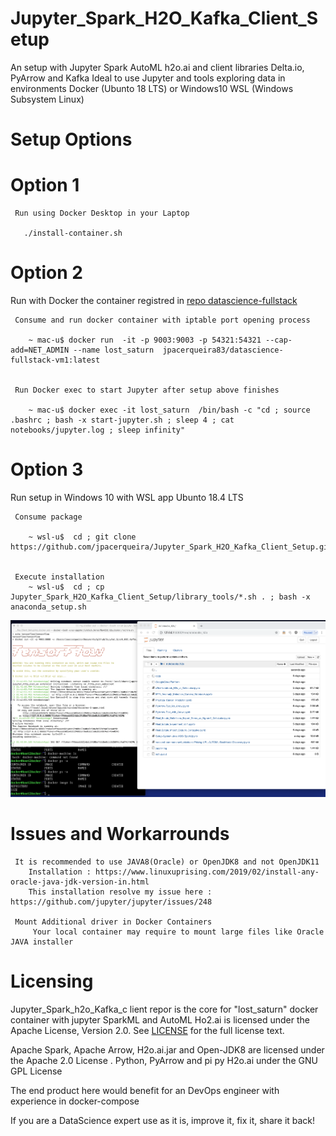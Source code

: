# Jupyter_Spark_H2O_Kafka_Client_Setup 

   An setup with Jupyter Spark AutoML h2o.ai and client libraries Delta.io, PyArrow and Kafka
   Ideal to use Jupyter and tools exploring data in environments
   Docker (Ubunto 18 LTS) or Windows10 WSL (Windows Subsystem Linux)

   Setup Options
=========

   Option 1
===
     Run using Docker Desktop in your Laptop

       ./install-container.sh



   Option 2
=== 
   Run with Docker the container registred in [repo datascience-fullstack](https://hub.docker.com/r/jpacerqueira83/datascience-fullstack-vm1)
        

     Consume and run docker container with iptable port opening process

        ~ mac-u$ docker run  -it -p 9003:9003 -p 54321:54321 --cap-add=NET_ADMIN --name lost_saturn  jpacerqueira83/datascience-fullstack-vm1:latest

        
     Run Docker exec to start Jupyter after setup above finishes

        ~ mac-u$ docker exec -it lost_saturn  /bin/bash -c "cd ; source .bashrc ; bash -x start-jupyter.sh ; sleep 4 ; cat notebooks/jupyter.log ; sleep infinity"


   Option 3
===
   Run setup in Windows 10 with WSL app Ubunto 18.4 LTS 


     Consume package 

        ~ wsl-u$  cd ; git clone https://github.com/jpacerqueira/Jupyter_Spark_H2O_Kafka_Client_Setup.git


     Execute installation
        ~ wsl-u$  cd ; cp Jupyter_Spark_H2O_Kafka_Client_Setup/library_tools/*.sh . ; bash -x anaconda_setup.sh


   ![lost_saturn - container - Jupyter Notebooks DataScience](images/Docker_container_project_lost_saturn_v1.png)



   Issues and Workarrounds 
=========

     It is recommended to use JAVA8(Oracle) or OpenJDK8 and not OpenJDK11
        Installation : https://www.linuxuprising.com/2019/02/install-any-oracle-java-jdk-version-in.html
        This installation resolve my issue here : https://github.com/jupyter/jupyter/issues/248    
    
     Mount Additional driver in Docker Containers
         Your local container may require to mount large files like Oracle JAVA installer


   Licensing
=========
  Jupyter_Spark_h2o_Kafka_c lient repor is the core for "lost_saturn" docker container with jupyter SparkML and AutoML Ho2.ai is licensed under the Apache License, Version 2.0. See
  [LICENSE](https://github.com/jpacerqueira/Jupyter_Spark_H2O_Kafka_Client_Setup/blob/master/README.md) for the full license text.
 
  Apache Spark, Apache Arrow, H2o.ai.jar and Open-JDK8 are licensed under the Apache 2.0 License . Python, PyArrow and pi py H2o.ai under the GNU GPL License
           
  The end product here would benefit for an DevOps engineer with experience in docker-compose    
    
  If you are a DataScience expert use as it is, improve it, fix it, share it back!


